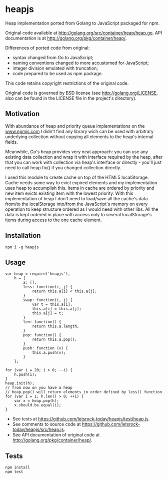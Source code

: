 # heapjs

Heap implementation ported from Golang to JavaScript packaged for npm.

Original code available at http://golang.org/src/container/heap/heap.go.
API documentation is at http://golang.org/pkg/container/heap/.

Differences of ported code from original:
- syntax changed from Go to JavaScript;
- naming conventions changed to more accustomed for JavaScript;
- integer division emulated with truncation;
- code prepared to be used as npm package.

This code retains copyright restrictions of the original code.

Original code is governed by BSD license (see http://golang.org/LICENSE,
also can be found in the LICENSE file in the project's directory).

## Motivation

With abundance of heap and priority queue implementations on the www.npmjs.com
I didn't find any library wich can be used with arbitrary underlying collection
without copying all elements to the heap's internal fields.

Meanwhile, Go's heap provides very neat approach: you can use any existing
data collection and wrap it with interface required by the heap, after that
you can work with collection via heap's interface or directly - you'll just
need to call heap.fix() if you changed collection directly.

I used this module to create cache on top of the HTML5 localStorage.
Cache needs some way to evict expired elements and my implementation uses heap
to accumplish this. Items in cache are ordered by priority and new item evicts
existing item with the lowest priority. With this implementation of heap
I don't need to load/save all the cache's data from/to the localStorage into/from
the JavaScript's memory on every operation to keep structure ordered
as I would need with other libs. All the data is kept ordered in place with
access only to several localStorage's items during access to the one cache element.

## Installation

    npm i -g heapjs

## Usage

	var heap = require('heapjs'),
		h = {
			a: [],
			less: function(i, j) {
				return this.a[i] < this.a[j];
			}
			swap: function(i, j) {
				var t = this.a[i];
				this.a[i] = this.a[j];
				this.a[j] = t;
			}
			len: function() {
				return this.a.length;
			}
			pop: function() {
				return this.a.pop();
			}
			push: function (v) {
				this.a.push(v);
			}
		};

	for (var i = 20; i > 0; --i) {
		h.push(i);
	}
	heap.init(h);
	// from now on you have a heap
	// heap.pop() will return elements in order defined by less() function
	for (var i = 1; h.len() > 0; ++i) {
		var x = heap.pop(h);
		x.should.be.equal(i);
	}

- See tests at https://github.com/letsrock-today/heapjs/test/heap.js.
- See comments to source code at https://github.com/letsrock-today/heapjs/src/heap.js.
- See API documentation of original code at http://golang.org/pkg/container/heap/.

## Tests

    npm install
    npm test


